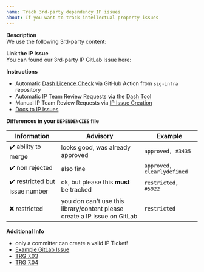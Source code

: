 ```yaml
---
name: Track 3rd-party dependency IP issues
about: If you want to track intellectual property issues
---
```


**Description**  
We use the following 3rd-party content:
<!-- Please describe why you need this content and reference it -->

**Link the IP Issue**  
You can found our 3rd-party IP GitLab Issue here:
<!-- Please add your GitLab IP Issue Link -->

**Instructions**
- Automatic [Dash Licence Check][sig-infra-licence-check] via GitHub Action from `sig-infra` repository
- Automatic IP Team Review Requests via the [Dash Tool][DASH Tool]
- Manual IP Team Review Requests via [IP Issue Creation][ip-issue-creation]
- [Docs to IP Issues][docs-ip-issues]

**Differences in your `DEPENDENCIES` file**

| Information                                    | Advisory                                                                  | Example                    |
|------------------------------------------------|---------------------------------------------------------------------------|----------------------------|
| :heavy_check_mark: ability to merge            | looks good, was already approved                                          | `approved, #3435`          |
| :heavy_check_mark: non rejected                | also fine                                                                 | `approved, clearlydefined` |
| :heavy_check_mark: restricted but issue number | ok, but please this **must** be tracked                                   | `restricted, #5922`        |
| :x: restricted                                 | you don can't use this library/content please create a IP Issue on GitLab | `restricted`               |


**Additional Info**
- only a committer can create a valid IP Ticket!
- [Example GitLab Issue][gitlab-example-ip-issue]
- [TRG 7.03][TRG-7-03]
- [TRG 7.04][TRG-7-04]

<!-- Links -->
[sig-infra-licence-check]: https://github.com/eclipse-tractusx/sig-infra#check-dependencies-with-dash-licenses
[DASH Tool]: https://github.com/eclipse/dash-licenses
[ip-issue-creation]: https://gitlab.eclipse.org/eclipsefdn/emo-team/iplab/-/issues/new
[TRG-7-03]: https://eclipse-tractusx.github.io/docs/release/trg-7/trg-7-03
[TRG-7-04]: https://eclipse-tractusx.github.io/docs/release/trg-7/trg-7-04
[gitlab-example-ip-issue]: https://gitlab.eclipse.org/eclipsefdn/emo-team/iplab/-/issues/8097
[docs-ip-issues]: https://eclipse-tractusx.github.io/docs/oss/issues#eclipse-gitlab-ip-issue-tracker
[IP Issue Track Link]: https://gitlab.eclipse.org/eclipsefdn/emo-team/iplab/-/issues/?search=automotive.tractusx&sort=created_date&state=opened&first_page_size=20
